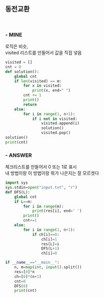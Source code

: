 
## 동전교환
<br>

### - MINE   
로직은 비슷,   
visited 리스트를 만들어서 값을 직접 넣음   
```python
visited = []
cnt = 0
def solution():
    global cnt
    if len(visited) == m:
        for x in visited:
            print(x, end=" ")
        cnt += 1
        print()
        return
    else:
        for i in range(1, n+1):
            if i not in visited:
                visited.append(i)
                solution()
                visited.pop()
solution()
print(cnt)
```

### - ANSWER
체크리스트를 만들어서 0 또는 1로 표시   
내 방법이랑 이 방법이랑 뭐가 나은지는 잘 모르겟다
```python
import sys
sys.stdin=open("input.txt", "r")
def DFS(L):
    global cnt
    if L==m:
        for i in range(m):
            print(res[i], end=' ')
        print()
        cnt+=1
    else:
        for i in range(1, n+1):
            if ch[i]==0:
                ch[i]=1
                res[L]=i
                DFS(L+1)
                ch[i]=0

if __name__=="__main__":
    n, m=map(int, input().split())
    res=[0]*n
    ch=[0]*(n+1)
    cnt=0
    DFS(0)
    print(cnt)

```
